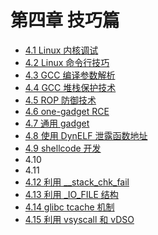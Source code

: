 # 第四章 技巧篇

* [4.1 Linux 内核调试](4.1_linux_kernel_debug.md)
* [4.2 Linux 命令行技巧](4.2_Linux_terminal_tips.md)
* [4.3 GCC 编译参数解析](4.3_gcc_arg.md)
* [4.4 GCC 堆栈保护技术](4.4_gcc_sec.md)
* [4.5 ROP 防御技术](4.5_defense_rop.md)
* [4.6 one-gadget RCE](4.6_one-gadget_rce.md)
* [4.7 通用 gadget](4.7_common_gadget.md)
* [4.8 使用 DynELF 泄露函数地址](4.8_dynelf.md)
* [4.9 shellcode 开发](doc/4.9_shellcode.md)
* 4.10
* 4.11
* [4.12 利用 __stack_chk_fail](4.12_stack_chk_fail.md)
* [4.13 利用 _IO_FILE 结构](4.13_io_file.md)
* [4.14 glibc tcache 机制](4.14_glibc_tcache.md)
* [4.15 利用 vsyscall 和 vDSO](4.15_vsyscall_vdso.md)
